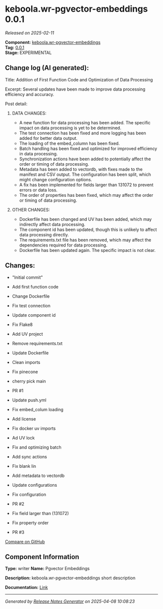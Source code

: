 #  keboola.wr-pgvector-embeddings 0.0.1

_Released on 2025-02-11_

**Component:** [keboola.wr-pgvector-embeddings](https://github.com/keboola/component-embeddings-v2)  
**Tag:** [0.0.1](https://github.com/keboola/component-embeddings-v2/releases/tag/0.0.1)  
**Stage:** EXPERIMENTAL


## Change log (AI generated):
Title: Addition of First Function Code and Optimization of Data Processing

Excerpt: Several updates have been made to improve data processing efficiency and accuracy.

Post detail: 

1. DATA CHANGES:
   - A new function for data processing has been added. The specific impact on data processing is yet to be determined.
   - The test connection has been fixed and more logging has been added for better data output.
   - The loading of the embed_column has been fixed.
   - Batch handling has been fixed and optimized for improved efficiency in data processing.
   - Synchronization actions have been added to potentially affect the order or timing of data processing.
   - Metadata has been added to vectordb, with fixes made to the manifest and CSV output. The configuration has been split, which might change configuration options.
   - A fix has been implemented for fields larger than 131072 to prevent errors or data loss.
   - The order of properties has been fixed, which may affect the order or timing of data processing.

2. OTHER CHANGES:
   - Dockerfile has been changed and UV has been added, which may indirectly affect data processing.
   - The component id has been updated, though this is unlikely to affect data processing directly.
   - The requirements.txt file has been removed, which may affect the dependencies required for data processing.
   - Dockerfile has been updated again. The specific impact is not clear.



## Changes:



- "Initial commit" 




- Add first function code 




- Change Dockerfile 




- Fix test connection 




- Update component id 




- Fix Flake8 




- Add UV project 




- Remove requirements.txt 




- Update Dockerfile 




- Clean imports 




- Fix pinecone 




- cherry pick main 




- PR #1 




- Update push.yml 






- Fix embed_colum loading 




- Add license 




- Fix docker uv imports 




- Ad UV lock 




- Fix and optimizing batch 




- Add sync actions 




- Fix blank lin 




- Add metadata to vectordb 




- Update configurations 




- Fix configuration 




- PR #2 








- Fix field larger than (131072) 




- Fix property order 






- PR #3 



[Compare on GitHub](https://github.com/keboola/component-embeddings-v2/compare/initial...0.0.1)



## Component Information
**Type:** writer
**Name:** Pgvector Embeddings

**Description:** keboola.wr-pgvector-embeddings short description


**Documentation:** [Link](https://github.com/keboola/component-embeddings-v2/blob/master/README.md)



---
_Generated by [Release Notes Generator](https://github.com/keboola/release-notes-generator)
on 2025-04-08 10:08:23_